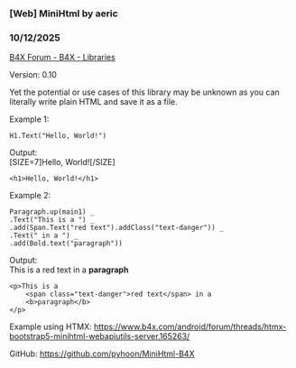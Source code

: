 ### [Web] MiniHtml by aeric
### 10/12/2025
[B4X Forum - B4X - Libraries](https://www.b4x.com/android/forum/threads/158846/)

Version: 0.10  
  
Yet the potential or use cases of this library may be unknown as you can literally write plain HTML and save it as a file.  
  
Example 1:  

```B4X
H1.Text("Hello, World!")
```

  
  
Output:  
[SIZE=7]Hello, World![/SIZE]  

```B4X
<h1>Hello, World!</h1>
```

  
  
Example 2:  

```B4X
Paragraph.up(main1) _  
.Text("This is a ") _  
.add(Span.Text("red text").addClass("text-danger")) _  
.Text(" in a ") _  
.add(Bold.text("paragraph"))
```

  
  
Output:  
This is a red text in a **paragraph**  

```B4X
<p>This is a  
    <span class="text-danger">red text</span> in a  
    <b>paragraph</b>  
</p>
```

  
  
Example using HTMX: <https://www.b4x.com/android/forum/threads/htmx-bootstrap5-minihtml-webapiutils-server.165263/>  
  
GitHub: <https://github.com/pyhoon/MiniHtml-B4X>